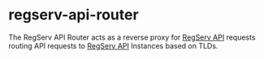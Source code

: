 # regserv-api-router
The RegServ API Router acts as a reverse proxy for [RegServ API](https://github.com/BoltNGroup/regserv-api) requests routing API requests to [RegServ API](https://github.com/BoltNGroup/regserv-api) Instances based on TLDs.
